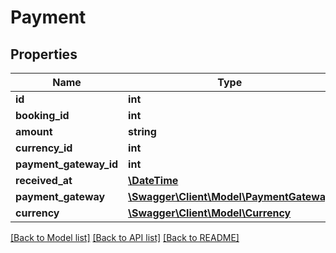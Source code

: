 # Payment

## Properties
Name | Type | Description | Notes
------------ | ------------- | ------------- | -------------
**id** | **int** |  | [optional] 
**booking_id** | **int** |  | [optional] 
**amount** | **string** |  | [optional] 
**currency_id** | **int** |  | [optional] 
**payment_gateway_id** | **int** |  | [optional] 
**received_at** | [**\DateTime**](Date.md) |  | [optional] 
**payment_gateway** | [**\Swagger\Client\Model\PaymentGateway**](PaymentGateway.md) |  | [optional] 
**currency** | [**\Swagger\Client\Model\Currency**](Currency.md) |  | [optional] 

[[Back to Model list]](../README.md#documentation-for-models) [[Back to API list]](../README.md#documentation-for-api-endpoints) [[Back to README]](../README.md)


